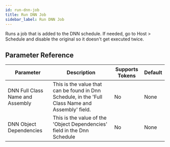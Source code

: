 ```yaml
---
id: run-dnn-job
title: Run DNN Job
sidebar_label: Run DNN Job
---
```



Runs a job that is added to the DNN schedule. If needed, go to Host > Schedule and disable the original so it doesn't get executed twice.

## Parameter Reference
| Parameter | Description | Supports Tokens | Default |
| -- | -- | -- | -- |
| DNN Full Class Name and Assembly | This is the value that can be found in Dnn Schedule, in the 'Full Class Name and Assembly' field. | No | None |
| DNN Object Dependencies | This is the value of the 'Object Dependencies' field in the Dnn Schedule | No | None |
